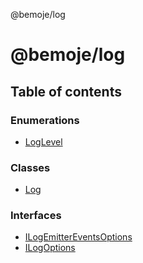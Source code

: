 @bemoje/log

# @bemoje/log

## Table of contents

### Enumerations

- [LogLevel](https://github.com/bemoje/tsmono/blob/main/pkg/log/docs/md/enums/LogLevel.md)

### Classes

- [Log](https://github.com/bemoje/tsmono/blob/main/pkg/log/docs/md/classes/Log.md)

### Interfaces

- [ILogEmitterEventsOptions](https://github.com/bemoje/tsmono/blob/main/pkg/log/docs/md/interfaces/ILogEmitterEventsOptions.md)
- [ILogOptions](https://github.com/bemoje/tsmono/blob/main/pkg/log/docs/md/interfaces/ILogOptions.md)
